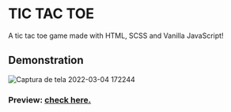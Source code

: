 
# TIC TAC TOE

A tic tac toe game made with HTML, SCSS and Vanilla JavaScript!


## Demonstration

![Captura de tela 2022-03-04 172244](https://user-images.githubusercontent.com/86936050/156836575-9b7dcb92-9fe7-427e-bb6d-209b4233957f.jpg)

### Preview: <a href="https://tic-tac-toe-bice-five.vercel.app/">check here.</a>


